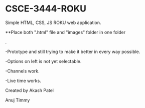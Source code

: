 # CSCE-3444-ROKU
Simple HTML, CSS, JS ROKU web application.

**Place both ".html" file and "images" folder in one folder


.


-Prototype and still trying to make it better in every way possible.

-Options on left is not yet selectable.

-Channels work.

-Live time works.


Created by Akash Patel

Anuj
Timmy
